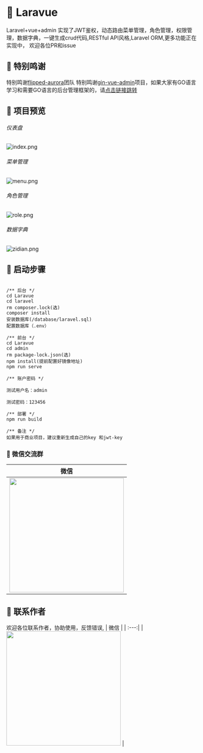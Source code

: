 # :tada: Laravue
Laravel+vue+admin 实现了JWT鉴权，动态路由菜单管理，角色管理，权限管理，数据字典，一键生成crud代码,RESTful API风格,Laravel ORM,更多功能正在实现中，
欢迎各位PR和issue

## :cake: 特别鸣谢
特别鸣谢[flipped-aurora](https://github.com/flipped-aurora地址)团队
特别鸣谢[gin-vue-admin](https://github.com/flipped-aurora/gin-vue-admin)项目，如果大家有GO语言学习和需要GO语言的后台管理框架的，请[点击链接跳转](https://github.com/flipped-aurora/gin-vue-admin)

## :cake: 项目预览
###### 仪表盘
![index.png](https://i.loli.net/2020/11/22/JeApBcPHONZ3bsG.png)

###### 菜单管理
![menu.png](https://i.loli.net/2020/11/22/EvgUVTZPJaIm6lN.png)

###### 角色管理
![role.png](https://i.loli.net/2020/11/22/XR1dAuVchp2LQyD.png)

###### 数据字典
![zidian.png](https://i.loli.net/2020/11/22/lTWLzi4BdU3A8oX.png)


## :cake: 启动步骤
```

/** 后台 */
cd Laravue
cd laravel
rm composer.lock(选)
composer install
安装数据库(/database/laravel.sql)
配置数据库（.env）

/** 前台 */
cd Laravue
cd admin
rm package-lock.json(选)
npm install(提前配置好镜像地址)
npm run serve

/** 账户密码 */

测试用户名：admin

测试密码：123456

/** 部署 */
npm run build

/** 备注 */
如果用于商业项目，建议重新生成自己的key 和jwt-key

```

### :cake: 微信交流群
| 微信 |
| :---:| 
| <img width="300" src="https://i.loli.net/2020/11/22/phXRNIdOtDf8lkS.jpg"> |

## :cake: 联系作者
欢迎各位联系作者，协助使用，反馈错误,
| 微信 |
| :---:| 
| <img width="300" src="https://i.loli.net/2020/11/22/phXRNIdOtDf8lkS.jpg"> |
